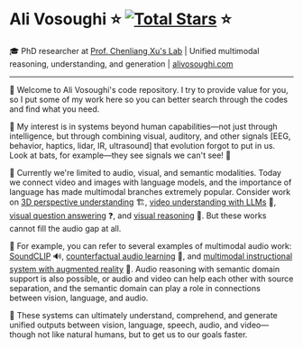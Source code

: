 # Ali Vosoughi  ⭐ [![Total Stars](https://img.shields.io/github/stars/ali-vosoughi?affiliations=COLLABORATOR&style=social)](https://github.com/ali-vosoughi) ⭐

🎓 PhD researcher at [Prof. Chenliang Xu's Lab](http://www.cs.rochester.edu/~cxu22/) | Unified multimodal reasoning, understanding, and generation | [alivosoughi.com](https://alivosoughi.com)

---

👋 Welcome to Ali Vosoughi's code repository. I try to provide value for you, so I put some of my work here so you can better search through the codes and find what you need.

🧠 My interest is in systems beyond human capabilities—not just through intelligence, but through combining visual, auditory, and other signals [EEG, behavior, haptics, lidar, IR, ultrasound] that evolution forgot to put in us. Look at bats, for example—they see signals we can't see! 🦇

🔬 Currently we're limited to audio, visual, and semantic modalities. Today we connect video and images with language models, and the importance of language has made multimodal branches extremely popular. Consider work on [3D perspective understanding](https://github.com/ali-vosoughi/MMPerspective) 🏗️, [video understanding with LLMs](https://github.com/yunlong10/Awesome-LLMs-for-Video-Understanding) 🎥, [visual question answering](https://github.com/ali-vosoughi/PW-VQA) ❓, and [visual reasoning](https://huggingface.co/datasets/jing-bi/verify-teaser) 🧩. But these works cannot fill the audio gap at all. 

🎵 For example, you can refer to several examples of multimodal audio work: [SoundCLIP](https://github.com/ali-vosoughi/SoundCLIP) 🔊, [counterfactual audio learning](https://github.com/ali-vosoughi/counterfactual-audio) 🎯, and [multimodal instructional system with augmented reality](https://github.com/ali-vosoughi/misar) 🎼. Audio reasoning with semantic domain support is also possible, or audio and video can help each other with source separation, and the semantic domain can play a role in connections between vision, language, and audio.

🚀 These systems can ultimately understand, comprehend, and generate unified outputs between vision, language, speech, audio, and video—though not like natural humans, but to get us to our goals faster.
